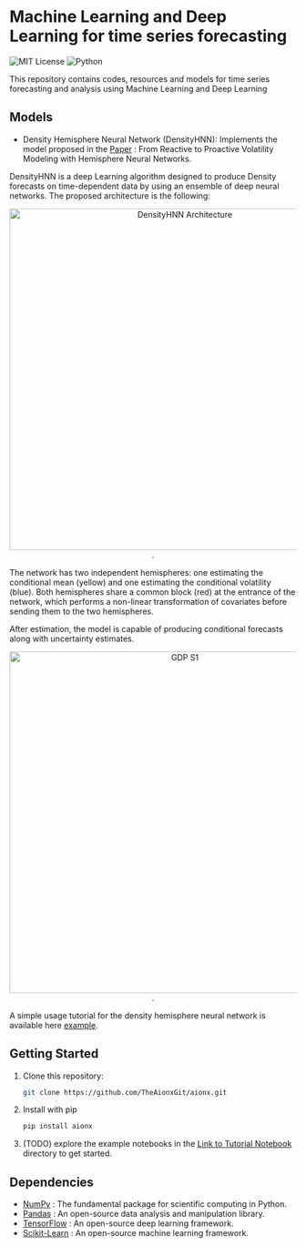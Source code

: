 # Machine Learning and Deep Learning for time series forecasting

![MIT License](https://img.shields.io/badge/license-MIT-yellow.svg)
![Python](https://img.shields.io/badge/python-3.10%2B-blue)

This repository contains codes, resources and models for time series forecasting and analysis using Machine Learning and Deep Learning
 
## Models

- Density Hemisphere Neural Network (DensityHNN):
Implements the model proposed in the [Paper](https://papers.ssrn.com/sol3/papers.cfm?abstract_id=4627773) : From Reactive to Proactive Volatility Modeling with Hemisphere Neural Networks.

 DensityHNN is a deep Learning algorithm designed to produce Density forecasts on time-dependent data by using an ensemble of deep neural networks. The proposed architecture is the following:

<div align="center">
    <img src="https://github.com/TheAionxGit/Aionx/blob/main/images/DensityHNN_archi.png" alt="DensityHNN Architecture" width="600"/>.
</div>

The network has two independent hemispheres: one estimating the conditional mean (yellow) and one estimating the conditional volatility (blue). Both hemispheres share a common block (red) at the entrance of the network, which performs a non-linear transformation of covariates before sending them to the two hemispheres.

After estimation, the model is capable of producing conditional forecasts along with uncertainty estimates.

<div align="center">
    <img src="https://github.com/TheAionxGit/Aionx/blob/main/images/GDP_S1.png" alt="GDP S1" width="600"/>.
</div>

A simple usage tutorial for the density hemisphere neural network is available here [example](examples/DensityHNN_tutorial1.ipynb).

## Getting Started

1. Clone this repository:

    ```bash
    git clone https://github.com/TheAionxGit/aionx.git
    ```

2. Install with pip

    ```bash
    pip install aionx
    ```

3. (TODO) explore the example notebooks in the [Link to Tutorial Notebook](examples) directory to get started.

## Dependencies

- [NumPy](https://numpy.org/) : The fundamental package for scientific computing in Python.
- [Pandas](https://pandas.pydata.org/) : An open-source data analysis and manipulation library.
- [TensorFlow](https://www.tensorflow.org/) : An open-source deep learning framework.
- [Scikit-Learn](https://scikit-learn.org/stable/) : An open-source machine learning framework.
      
